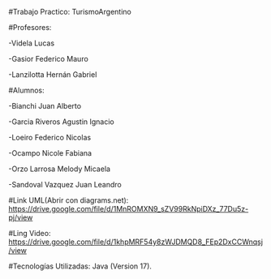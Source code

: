 #Trabajo Practico: TurismoArgentino

#Profesores: 
<p>-Videla Lucas</p>
<p>-Gasior Federico Mauro</p>
<p>-Lanzilotta Hernán Gabriel</p>

#Alumnos: 
<p>-Bianchi Juan Alberto</p>
<p>-Garcia Riveros Agustin Ignacio </p>
<p>-Loeiro Federico Nicolas</p>
<p>-Ocampo Nicole Fabiana</p>
<p>-Orzo Larrosa Melody Micaela</p>
<p>-Sandoval Vazquez Juan Leandro</p>

#Link UML(Abrir con diagrams.net): 
    https://drive.google.com/file/d/1MnROMXN9_sZV99RkNpiDXz_77Du5z-pj/view

#Ling Video: 
    https://drive.google.com/file/d/1khpMRF54y8zWJDMQD8_FEp2DxCCWnqsj/view

#Tecnologías Utilizadas: Java (Version 17).
